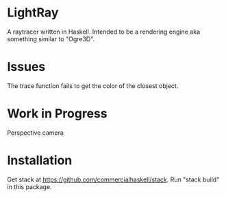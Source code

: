 # LightRay
A raytracer written in Haskell. Intended to be a rendering engine aka
something similar to "Ogre3D".

# Issues
The trace function fails to get the color of the closest object.

# Work in Progress
Perspective camera

# Installation
Get stack at https://github.com/commercialhaskell/stack. Run "stack build" in
this package.
